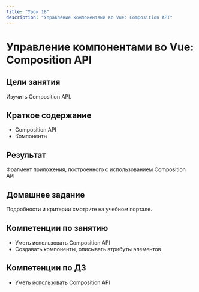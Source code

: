 ```yaml
---
title: "Урок 18"
description: "Управление компонентами во Vue: Composition API"
---
```


# Управление компонентами во Vue: Composition API

<!-- s -->

## Цели занятия

Изучить Composition API.

<!-- s -->

## Краткое содержание

- Composition API
- Компоненты

<!-- s -->

## Результат

Фрагмент приложения, построенного с использованием Composition API

<!-- s -->

## Домашнее задание

Подробности и критерии смотрите на учебном портале.

<!-- s -->

## Компетенции по занятию

- Уметь использовать Composition API
- Создавать компоненты, описывать атрибуты элементов

<!-- s -->

## Компетенции по ДЗ

- Уметь использовать Composition API
